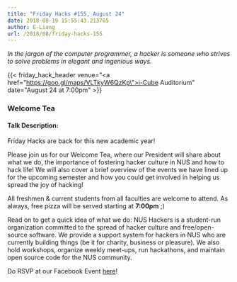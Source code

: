 ```yaml
---
title: "Friday Hacks #155, August 24"
date: 2018-08-19 15:55:43.213765
author: E-Liang
url: /2018/08/friday-hacks-155
---
```


<em>In the jargon of the computer programmer, a hacker is someone who strives to solve problems in elegant and ingenious ways.</em>

{{< friday_hack_header venue="<a href=\"https://goo.gl/maps/VLTkyW6QzKp\">i-Cube Auditorium</a>" date="August 24 at 7:00pm" >}}

### Welcome Tea

#### Talk Description:

Friday Hacks are back for this new academic year!

Please join us for our Welcome Tea, where our President will share about what we do, the importance of fostering hacker culture in NUS and how to hack life! We will also cover a brief overview of the events we have lined up for the upcoming semester and how you could get involved in helping us spread the joy of hacking!

All freshmen & current students from all faculties are welcome to attend. As always, free pizza will be served starting at <b>7:00pm</b> ;)

Read on to get a quick idea of what we do:
NUS Hackers is a student-run organization committed to the spread of hacker culture and free/open-source software. We provide a support system for hackers in NUS who are currently building things (be it for charity, business or pleasure). We also hold workshops, organize weekly meet-ups, run hackathons, and maintain open source code for the NUS community.

Do RSVP at our Facebook Event [here](https://www.facebook.com/events/2149005545368451/)!
